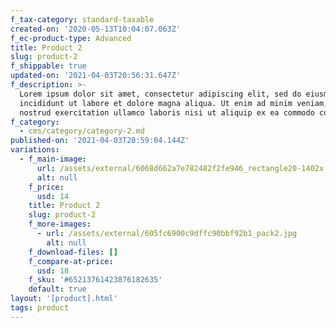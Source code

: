 ```yaml
---
f_tax-category: standard-taxable
created-on: '2020-05-13T10:04:07.063Z'
f_ec-product-type: Advanced
title: Product 2
slug: product-2
f_shippable: true
updated-on: '2021-04-03T20:56:31.647Z'
f_description: >-
  Lorem ipsum dolor sit amet, consectetur adipiscing elit, sed do eiusmod tempor
  incididunt ut labore et dolore magna aliqua. Ut enim ad minim veniam, quis
  nostrud exercitation ullamco laboris nisi ut aliquip ex ea commodo consequat.
f_category:
  - cms/category/category-2.md
published-on: '2021-04-03T20:59:04.144Z'
variations:
  - f_main-image:
      url: /assets/external/6068d662a7e782482f2fe946_rectangle20-1402x.jpg
      alt: null
    f_price:
      usd: 14
    title: Product 2
    slug: product-2
    f_more-images:
      - url: /assets/external/605fc6900c9dffc90bbf92b1_pack2.jpg
        alt: null
    f_download-files: []
    f_compare-at-price:
      usd: 18
    f_sku: '#65213761423876182635'
    default: true
layout: '[product].html'
tags: product
---
```



